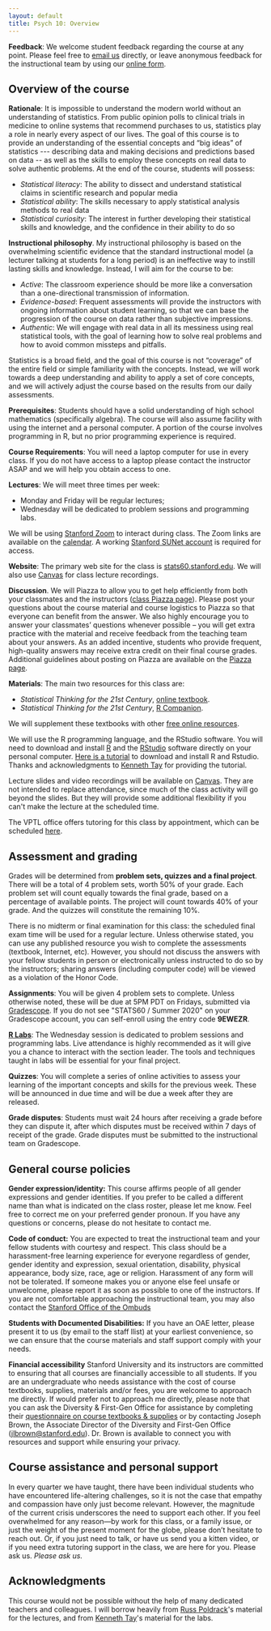 ```yaml
---
layout: default
title: Psych 10: Overview
---
```


**Feedback**: We welcome student feedback regarding the course at any point.  Please feel free to [email us](mailto:stats60-sum1920-staff@lists.stanford.edu?subject=feedback)
directly, or leave anonymous feedback for the instructional team by using our [online form](https://forms.gle/LAQCWW2FWFVjNGt2A).

## Overview of the course

**Rationale**: It is impossible to understand the modern world without an understanding of statistics.  From public opinion polls to clinical trials in medicine to online systems that recommend purchases to us, statistics play a role in nearly every aspect of our lives. The goal of this course is to provide an understanding of the essential concepts and “big ideas” of statistics --- describing data and making decisions and predictions based on data -- as well as the skills to employ these concepts on real data to solve authentic problems. At the end of the course, students will possess:
- *Statistical literacy*: The ability to dissect and understand statistical claims in scientific research and popular media
- *Statistical ability*: The skills necessary to apply statistical analysis methods to real data
- *Statistical curiosity*: The interest in further developing their statistical skills and knowledge, and the confidence in their ability to do so

**Instructional philosophy**.  My instructional philosophy is based on the overwhelming scientific evidence that the standard instructional model  (a lecturer talking at students for a long period) is an ineffective way to instill lasting skills and knowledge.  Instead, I will aim for the course to be:
- *Active*: The classroom experience should be more like a conversation than a one-directional transmission of information.
- *Evidence-based*: Frequent assessments will provide the instructors with ongoing information about student learning, so that we can base the progression of the course on data rather than subjective impressions.
- *Authentic*: We will engage with real data in all its messiness using real statistical tools, with the goal of learning how to solve real problems and how to avoid common missteps and pitfalls.

Statistics is a broad field, and the goal of this course is not “coverage” of the entire field or simple familiarity with the concepts. Instead, we will work towards a deep understanding and ability to apply a set of core concepts, and we will actively adjust the course based on the results from our daily assessments.

**Prerequisites**: Students should have a solid understanding of high school mathematics (specifically algebra).  The course will also assume facility with using the internet and a personal computer. A portion of the course involves programming in R, but no prior programming experience is required.

**Course Requirements**:  You will need a laptop computer for use in every class.  If you do not have access to a laptop please contact the instructor ASAP and we will help you obtain access to one.

**Lectures**: We will meet three times per week:
- Monday and Friday will be regular lectures;
- Wednesday will be dedicated to problem sessions and programming labs.

We will be using [Stanford Zoom](https://uit.stanford.edu/service/zoom) to interact during class. The Zoom links are available on the [calendar](../calendar/). A working [Stanford SUNet account](https://accounts.stanford.edu/) is required for access. 

**Website**: The primary web site for the class is [stats60.stanford.edu](http://stats60.stanford.edu). We will also use [Canvas](https://canvas.stanford.edu) for class lecture recordings.

**Discussion**.  We will Piazza to allow you to get help efficiently from both your classmates and the instructors ([class Piazza page](https://piazza.com/stanford/summer2020/stats60psych10stats160)). Please post your questions about the course material and course logistics to Piazza so that everyone can benefit from the answer. We also highly encourage you to answer your classmates’ questions whenever possible – you will get extra practice with the material and receive feedback from the teaching team about your answers. As an added incentive, students who provide frequent, high-quality answers may receive extra credit on their final course grades. Additional guidelines about posting on Piazza are available on the [Piazza page](https://piazza.com/product/overview).

**Materials**: 
The main two resources for this class are:
- *Statistical Thinking for the 21st Century*, [online textbook](https://statsthinking21.github.io/statsthinking21-core-site/).
- *Statistical Thinking for the 21st Century*, [R Companion](https://statsthinking21.github.io/statsthinking21-R-site/).

We will supplement these textbooks with other [free online resources](../resources/).

We will use the R programming language, and the RStudio software. You will need to download and install [R](https://www.r-project.org/) and the [RStudio](https://rstudio.com/products/rstudio/download/#download) software directly on your personal computer. [Here is a tutorial](https://drive.google.com/drive/folders/1EPZQOahz-dYfdzajMtk5HpPNGV9rXg-K?usp=sharing) to download and install R and Rstudio. Thanks and acknowledgments to [Kenneth Tay](https://kjytay.github.io/) for providing the tutorial.

Lecture slides and video recordings will be available on [Canvas](https://canvas.stanford.edu). They are not intended to replace attendance, since much of the class activity will go beyond the slides. But they will provide some additional flexibility if you can't make the lecture at the scheduled time.

The VPTL office offers tutoring for this class by appointment, which can be scheduled [here](https://learningconnection.stanford.edu/appointments-and-drop-schedule).

## Assessment and grading

Grades will be determined from **problem sets, quizzes and a final project**. There will be a total of 4 problem sets, worth 50% of your grade. Each problem set will count equally towards the final grade, based on a percentage of available points. The project will count towards 40% of your grade. And the quizzes will constitute the remaining 10%. 


There is no midterm or final examination for this class: the scheduled final exam time will be used for a regular lecture.
Unless otherwise stated, you can use any published resource you wish to complete the assessments (textbook, Internet, etc).  However, you should not discuss the answers with your fellow students in person or electronically unless instructed to do so by the instructors; sharing answers (including computer code) will be viewed as a violation of the Honor Code.


**Assignments**: You will be given 4 problem sets to complete.  Unless otherwise noted, these will be due at 5PM PDT on Fridays, submitted via [Gradescope](https://www.gradescope.com/). If you do not see "STATS60 / Summer 2020" on your Gradescope account, you can self-enroll using the entry code **9EWEZR**.

**[R Labs](../Rlab)**: The Wednesday session is dedicated to problem sessions and programming labs. Live attendance is highly recommended as it will give you a chance to interact with the section leader. The tools and techniques taught in labs will be essential for your final project.

**Quizzes**:  You will complete a series of online activities to assess your learning of the important concepts and skills for the previous week. These will be announced in due time and will be due a week after they are released.

**Grade disputes**:  Students must wait 24 hours after receiving a grade before they can dispute it, after which disputes must be received within 7 days of receipt of the grade. Grade disputes must be submitted to the instructional team on Gradescope.

## General course policies

**Gender expression/identity:**
This course affirms people of all gender expressions and gender identities. If you prefer to be called a different name than what is indicated on the class roster, please let me know. Feel free to correct me on your preferred gender pronoun. If you have any questions or concerns, please do not hesitate to contact me.

**Code of conduct:**
You are expected to treat the instructional team and your fellow students with courtesy and respect.
This class should be a harassment-free learning experience for everyone regardless of gender, gender identity and expression, sexual orientation, disability, physical appearance, body size, race, age or religion. Harassment of any form will not be tolerated.
If someone makes you or anyone else feel unsafe or unwelcome, please report it as soon as possible to one of the instructors. If you are not comfortable approaching the instructional team, you may also contact the [Stanford Office of the Ombuds](https://ombuds.stanford.edu/)

**Students with Documented Disabilities:**
If you have an OAE letter, please present it to us (by email to the staff llist) at your earliest convenience, so we can ensure that the course materials and staff support comply with your needs. 

**Financial accessibility**
Stanford University and its instructors are committed to ensuring that all courses are financially accessible to all students. If you are an undergraduate who needs assistance with the cost of course textbooks, supplies, materials and/or fees, you are welcome to approach me directly. If would prefer not to approach me directly, please note that you can ask the Diversity & First-Gen Office for assistance by completing their [questionnaire on course textbooks & supplies](http://tinyurl.com/jpqbarn) or by contacting Joseph Brown, the Associate Director of the Diversity and First-Gen Office (jlbrown@stanford.edu). Dr. Brown is available to connect you with resources and support while ensuring your privacy.

## Course assistance and personal support

In every quarter we have taught, there have been individual students who have encountered life-altering challenges, so it is not the case that empathy and compassion have only just become relevant. However, the magnitude of the current crisis underscores the need to support each other. If you feel overwhelmed for any reason—by work for this class, or a family issue, or just the weight of the present moment for the globe, please don’t hesitate to reach out. Or, if you just need to talk, or have us send you a kitten video, or if you need extra tutoring support in the class, we are here for you. Please ask us. *Please ask us.* 

## Acknowledgments

This course would not be possible without the help of many dedicated teachers and colleagues. I will borrow heavily from [Russ Poldrack](poldracklab.stanford.edu)'s material for the lectures, and from [Kenneth Tay](kjytay.github.io)'s material for the labs.
